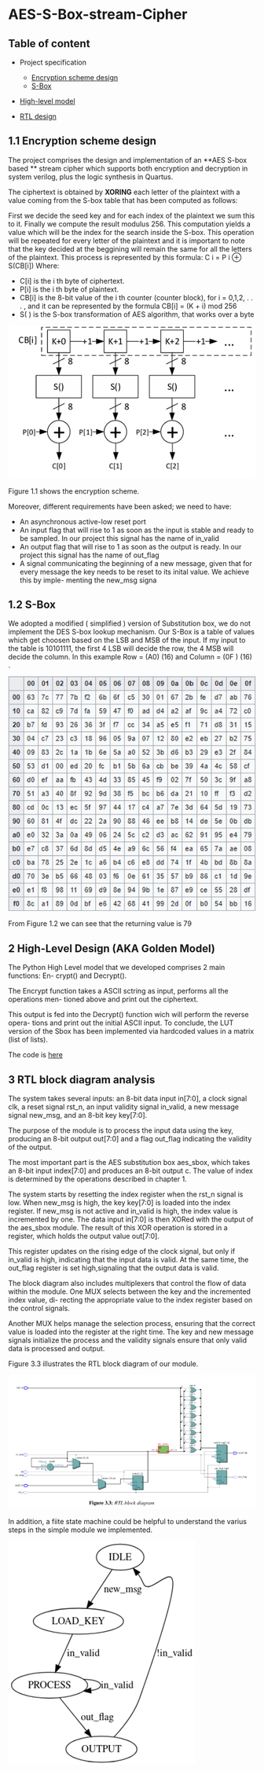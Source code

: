 # AES-S-Box-stream-Cipher


## Table of content

- Project specification
  - [Encryption scheme design](https://github.com/baylonp/AES-S-Box-stream-Cipher#11-encryption-scheme-design)
  - [S-Box](https://github.com/baylonp/AES-S-Box-stream-Cipher#12-s-box)

- [High-level model](https://github.com/baylonp/AES-S-Box-stream-Cipher/tree/main#2-high-level-design-aka-golden-model)

- [RTL design](https://github.com/baylonp/AES-S-Box-stream-Cipher#3-rtl-block-diagram-analysis)



## 1.1 Encryption scheme design
The project comprises the design and implementation of an **AES S-box based ** stream
cipher which supports both encryption and decryption in system verilog, plus the logic synthesis in Quartus.

The ciphertext is obtained by **XORING** each letter of the plaintext with a value coming
from the S-box table that has been computed as follows:

First we decide the seed key and for each index of the plaintext we sum this to it.
Finally we compute the result modulus 256. This computation yields a value which
will be the index for the search inside the S-box.
This operation will be repeated for every letter of the plaintext and it is important to
note that the key decided at the beggining will remain the same for all the letters of the
plaintext.
This process is represented by this formula: C i = P i ⊕ S(CB[i])
Where:

- C[i] is the i th byte of ciphertext.
- P[i] is the i th byte of plaintext.
- CB[i] is the 8-bit value of the i th counter (counter block), for i = 0,1,2, . . . , and it
can be represented by the formula CB[i] = (K + i) mod 256
- S( ) is the S-box transformation of AES algorithm, that works over a byte

![Figure 1.1: Encryption_scheme.](https://github.com/baylonp/AES-S-Box-stream-Cipher/blob/main/encryption_scheme_stream_cipher.png)


Figure 1.1 shows the encryption scheme.

Moreover, different requirements have been asked; we need to have:
- An asynchronous active-low reset port
- An input flag that will rise to 1 as soon as the input is stable and ready to be
sampled. In our project this signal has the name of in_valid
- An output flag that will rise to 1 as soon as the output is ready. In our project this
signal has the name of out_flag
- A signal communicating the beginning of a new message, given that for every
message the key needs to be reset to its inital value. We achieve this by imple-
menting the new_msg signa


## 1.2 S-Box
We adopted a modified ( simplified ) version of Substitution box, we do not implement the DES S-box lookup mechanism.
Our S-Box is a table of values which get choosen based on the LSB and MSB of the
input. If my input to the table is 10101111, the first 4 LSB will decide the row, the
4 MSB will decide the column. In this example Row = (A0) (16) and Column =
(0F ) (16) . 

![Figure 1.2: Encryption_scheme.](https://github.com/baylonp/AES-S-Box-stream-Cipher/blob/main/s_box_implemented_in_the_project.png)


From Figure 1.2 we can see that the returning value is 79



## 2 High-Level Design (AKA Golden Model)

The Python High Level model that we developed comprises 2 main functions: En-
crypt() and Decrypt().


The Encrypt function takes a ASCII sctring as input, performs all the operations men-
tioned above and print out the ciphertext.

This output is fed into the Decrypt() function wich will perform the reverse opera-
tions and print out the initial ASCII input. To conclude, the LUT version of the Sbox
has been implemented via hardcoded values in a matrix (list of lists).

The code is [here](https://github.com/baylonp/AES-S-Box-stream-Cipher/blob/main/golden_model.py)


## 3 RTL block diagram analysis
The system takes several inputs: an 8-bit data input in[7:0], a clock signal clk, a reset signal rst_n, an input validity signal in_valid, a new message signal new_msg, and an 8-bit key key[7:0].

The purpose of the module is to process the input data using the key, producing an 8-bit output out[7:0] and a flag out_flag indicating the validity of the output.

The most important part is the AES substitution box aes_sbox, which takes an 8-bit input index[7:0] and produces an 8-bit output c. The value of index is determined by the operations described in chapter 1.

The system starts by resetting the index register when the rst_n signal is low. When new_msg is high, the key key[7:0] is loaded into the index register. If new_msg is not active and in_valid is high, the index value is incremented by one.
The data input in[7:0] is then XORed with the output of the aes_sbox module. The result of this XOR operation is stored in a register, which holds the output value out[7:0].

This register updates on the rising edge of the clock signal, but only if in_valid is high, indicating that the input data is valid. At the same time, the out_flag register is set high,signaling that the output data is valid.

The block diagram also includes multiplexers that control the flow of data within
the module. One MUX selects between the key and the incremented index value, di-
recting the appropriate value to the index register based on the control signals.

Another MUX helps manage the selection process, ensuring that the correct value is loaded into the register at the right time.
The key and new message signals initialize the process and the validity signals ensure that only valid data is processed and output.

Figure 3.3 illustrates the RTL block diagram of our module.

![Figure 3.3: RTL.](https://github.com/baylonp/AES-S-Box-stream-Cipher/blob/main/RTL-design.png)

In addition, a fiite state machine could be helpful to understand the varius steps in the simple module we implemented.

![FSM](https://github.com/baylonp/AES-S-Box-stream-Cipher/blob/main/FSM.png)
